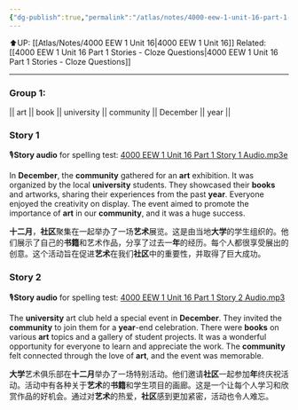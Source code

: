 ```yaml
---
{"dg-publish":true,"permalink":"/atlas/notes/4000-eew-1-unit-16-part-1-stories/"}
---
```


⬆️UP: [[Atlas/Notes/4000 EEW 1 Unit 16\|4000 EEW 1 Unit 16]]
Related: [[4000 EEW 1 Unit 16 Part 1 Stories - Cloze Questions\|4000 EEW 1 Unit 16 Part 1 Stories - Cloze Questions]]

---
### Group 1: 
|| art || book || university || community || December || year ||

### Story 1
🎙️**Story audio** for spelling test: [4000 EEW 1 Unit 16 Part 1 Story 1 Audio.mp3e](https://drive.google.com/file/d/1p_7-nQGhUbjHzdPUOguRB_8IYw8eTQgO/view?usp=drive_link)

In **December**, the **community** gathered for an **art** exhibition. It was organized by the local **university** students. They showcased their **books** and artworks, sharing their experiences from the past **year**. Everyone enjoyed the creativity on display. The event aimed to promote the importance of **art** in our **community**, and it was a huge success.

**十二月**，**社区**聚集在一起举办了一场**艺术**展览。这是由当地**大学**的学生组织的。他们展示了自己的**书籍**和艺术作品，分享了过去一**年**的经历。每个人都很享受展出的创意。这个活动旨在促进**艺术**在我们**社区**中的重要性，并取得了巨大成功。

### Story 2
🎙️**Story audio** for spelling test: [4000 EEW 1 Unit 16 Part 1 Story 2 Audio.mp3](https://drive.google.com/file/d/1ruwAi5vXY3uLE1FGj3c8KXFr6sgqkWXO/view?usp=drive_link)

The **university** art club held a special event in **December**. They invited the **community** to join them for a **year**-end celebration. There were **books** on various **art** topics and a gallery of student projects. It was a wonderful opportunity for everyone to learn and appreciate the work. The **community** felt connected through the love of **art**, and the event was memorable.

**大学**艺术俱乐部在**十二月**举办了一场特别活动。他们邀请**社区**一起参加**年**终庆祝活动。活动中有各种关于**艺术**的**书籍**和学生项目的画廊。这是一个让每个人学习和欣赏作品的好机会。通过对**艺术**的热爱，**社区**感到更加紧密，活动也令人难忘。